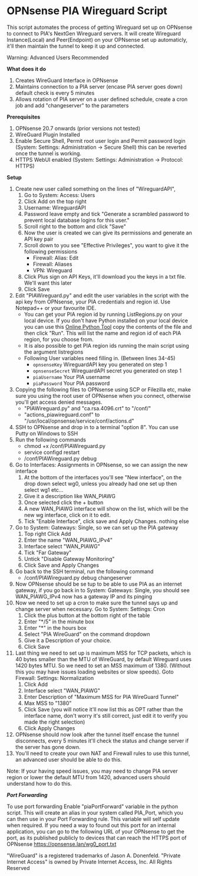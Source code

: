 OPNsense PIA Wireguard Script
===
This script automates the process of getting Wireguard set up on OPNsense to connect to PIA's NextGen Wireguard servers.
It will create Wireguard Instance(Local) and Peer(Endpoint) on your OPNsense set up automaticly, it'll then maintain the tunnel to keep it up and connected.

Warning: Advanced Users Recommended

**What does it do**
 1. Creates WireGuard Interface in OPNsense
 2. Maintains connection to a PIA server (encase PIA server goes down) default check is every 5 minutes
 3. Allows rotation of PIA server on a user defined schedule, create a cron job and add "changeserver" to the parameters

**Prerequisites**
 1. OPNsense 20.7 onwards (prior versions not tested)
 2. WireGuard Plugin Installed
 3. Enable Secure Shell, Permit root user login and Permit password login (System: Settings: Administration -> Secure Shell) this can be reverted once the tunnel is working.
 4. HTTPS WebUI enabled (System: Settings: Administration -> Protocol: HTTPS)

**Setup**
 1. Create new user called something on the lines of "WireguardAPI",
     1. Go to  System: Access: Users
     2. Click Add on the top right
     3. Username: WireguardAPI
     4. Password leave empty and tick "Generate a scrambled password to prevent local database logins for this user."
     5. Scroll right to the bottom and click "Save"
     6. Now the user is created we can give its permissions and generate an API key pair
     7. Scroll down to you see "Effective Privileges", you want to give it the following permissions
         - Firewall: Alias: Edit
         - Firewall: Aliases
         - VPN: Wireguard
     8. Click Plus sign on API Keys, it'll download you the keys in a txt file. We'll want this later
     9. Click Save
 2. Edit "PIAWireguard.py" and edit the user variables in the script with the api key from OPNsense, your PIA credentials and region id. Use Notepad++ or your favourite IDE.
     - You can get your PIA region id by running ListRegions.py on your local device. If you don't have Python installed on your local device you can use this [Online Python Tool](https://www.programiz.com/python-programming/online-compiler/) copy the contents of the file and then click "Run". This will list the name and region id of each PIA region, for you choose from.
     - It is also possible to get PIA region ids running the main script using the argument listregions
     - Following User variables need filling in. (Between lines 34-45)
         - `opnsenseKey` WireguardAPI key you generated on step 1
         - `opnsenseSecret` WireguardAPI secret you generated on step 1
         - `piaUsername` Your PIA username 
         - `piaPassword` Your PIA password
 3. Copying the following files to OPNsense using SCP or Filezilla etc, make sure you using the root user of OPNsense when you connect, otherwise you'll get access denied messages.
     - "PIAWireguard.py" and "ca.rsa.4096.crt" to "/conf/"
     - "actions_piawireguard.conf" to "/usr/local/opnsense/service/conf/actions.d"
 4. SSH to OPNsense and drop in to a terminal "option 8". You can use Putty on Windows to SSH
 5. Run the following commands
     - chmod +x /conf/PIAWireguard.py
     - service configd restart
     - /conf/PIAWireguard.py debug
 6. Go to Interfaces: Assignments in OPNsense, so we can assign the new interface
     1. At the bottom of the interfaces you'll see "New interface", on the drop down select wg0, unless you already had one set up then select wg1 etc...
     2. Give it a description like WAN_PIAWG
     3. Once selected click the + button
     4. A new WAN_PIAWG interface will show on the list, which will be the new wg interface, click on it to edit.
     5. Tick "Enable Interface", click save and Apply Changes. nothing else
 7. Go to System: Gateways: Single, so we can set up the PIA gateway
     1. Top right Click Add
     2. Enter the name "WAN_PIAWG_IPv4"
     3. Interface select "WAN_PIAWG"
     4. Tick "Far Gateway"
     5. Untick "Disable Gateway Monitoring"
     6. Click Save and Apply Changes
 8. Go back to the SSH terminal, run the following command
     - /conf/PIAWireguard.py debug changeserver
 9. Now OPNsense should be se tup to be able to use PIA as an internet gateway, if you go back in to System: Gateways: Single, you should see WAN_PIAWG_IPv4 now has a gateway IP and its pinging
 10. Now we need to set up a cron to make sure the tunnel says up and change server when necessary. Go to System: Settings: Cron
     1. Click the plus button at the bottom right of the table
     2. Enter "*/5" in the minute box
     3. Enter "*" in the hours box
     4. Select "PIA WireGuard" on the command dropdown
     5. Give it a Description of your choice.
     6. Click Save
 11. Last thing we need to set up is maximum MSS for TCP packets, which is 40 bytes smaller than the MTU of WireGuard, by default Wireguard uses 1420 bytes MTU. So we need to set an MSS maximum of 1380. (Without this you may have issues loading websites or slow speeds).
 Goto Firewall: Settings: Normalization
     1. Click Add
     2. Interface select "WAN_PIAWG"
     3. Enter Description of "Maximum MSS for PIA WireGuard Tunnel"
     4. Max MSS to "1380"
     5. Click Save (you will notice it'll now list this as OPT rather than the interface name, don't worry it's still correct, just edit it to verify you made the right selection)
     6. Click Apply Changes
 12. OPNsense should now look after the tunnel itself encase the tunnel disconnects, every 5 minutes it'll check the status and change server if the server has gone down.
 13. You'll need to create your own NAT and Firewall rules to use this tunnel, an advanced user should be able to do this.

 Note: If your having speed issues, you may need to change PIA server region or lower the default MTU from 1420, advanced users should understand how to do this. 

***Port Forwarding***

To use port forwarding Enable "piaPortForward" variable in the python script. This will create an alias in your system called PIA_Port, which you can then use in your Port Forwarding rule. This variable will self update when required.
If you need a way to found out this port for an internal application, you can go to the following URL of your OPNsense to get the port, as its published publicly to devices that can reach the HTTPS port of OPNsense
https://opnsense.lan/wg0_port.txt

"WireGuard" is a registered trademarks of Jason A. Donenfeld.
"Private Internet Access" is owned by Private Internet Access, Inc. All Rights Reserved
